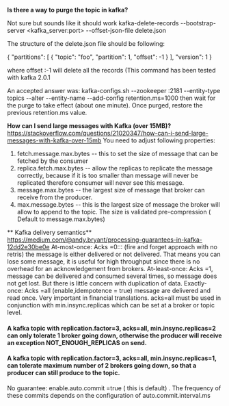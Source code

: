 **Is there a way to purge the topic in kafka?**

Not sure but sounds like it should work
kafka-delete-records --bootstrap-server <kafka_server:port> --offset-json-file delete.json

The structure of the delete.json file should be following:

{ "partitions": [ { "topic": "foo", "partition": 1, "offset": -1 } ], "version": 1 }

where offset :-1 will delete all the records (This command has been tested with kafka 2.0.1

An accepted answer was: 
kafka-configs.sh --zookeeper <zkhost>:2181 --entity-type topics --alter --entity-name <topic name> --add-config retention.ms=1000
then wait for the purge to take effect (about one minute). Once purged, restore the previous retention.ms value.

**How can I send large messages with Kafka (over 15MB)?**
https://stackoverflow.com/questions/21020347/how-can-i-send-large-messages-with-kafka-over-15mb
You need to adjust following properties:
1. fetch.message.max.bytes -- this to set the size of message that can be fetched by the consumer
2. replica.fetch.max.bytes -- allow the replicas to replicate the message correctly, because if it is too
   smaller than  message will never be replicated therefore consumer will never see this message.
3. message.max.bytes -- the largest size of message that broker can receive from the producer.
4. max.message.bytes -- this is the largest size of message the broker will allow to append to the topic.
   The size is validated pre-compression ( Default to message.max.bytes)
   
** Kafka delivery semantics**
https://medium.com/@andy.bryant/processing-guarantees-in-kafka-12dd2e30be0e 
At-most-once: Acks =0::: (fire and forget approach with no retris) the message is either delivered or not delivered.
  That means you can lose some message, it is useful for high throughput since 
  there is no overhead for an acknowledgement from brokers.
At-least-once: Acks =1, message can be delivered and consumed several times, so message
   does not get lost. But there is little concern with duplication of data.
Exactly-once: Acks =all (enable,idempotence = true) message are delivered and read once. Very important in financial 
    translations. acks=all must be used in conjunction with 
    min.insync.replicas which can be set at a broker or topic level.
   #### A kafka topic with replication.factor=3, acks=all, min.insync.replicas=2 can only tolerate 1 broker going down, otherwise the producer will receive an exception NOT_ENOUGH_REPLICAS on send.
   #### A kafka topic with replication.factor=3, acks=all, min.insync.replicas=1, can tolerate maximum number of 2 brokers going down, so that a producer can still produce to the topic.
No guarantee: enable.auto.commit =true ( this is default) . The frequency of these
    commits depends on the configuration of auto.commit.interval.ms 
